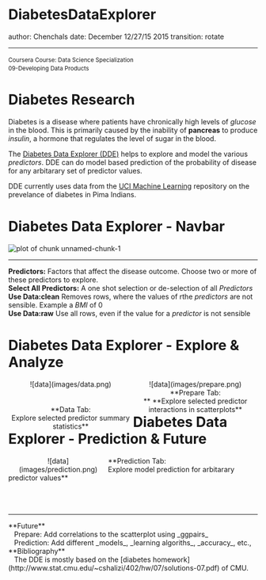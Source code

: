 <style>
.small-font pre code {font-size: 0.5em;},
.column { float: left; margin: 0 2.5% 1em 0; width: 22.5%; },
.column:nth-child(4n) { margin-right: 0; },
.column:nth-child(4n+1) { clear: left; }
</style>
DiabetesDataExplorer
========================================================
author: Chenchals
date: December 12/27/15 2015
transition: rotate
<hr>
<small>
Coursera Course: Data Science Specialization<br>
09-Developing Data Products
</small>

Diabetes Research
========================================================

Diabetes is a disease where patients have chronically high levels of _glucose_ in the blood.  This is primarily caused by the inability of __pancreas__ to produce _insulin_, a hormone that regulates the level of sugar in the blood.<p>

The [Diabetes Data Explorer (DDE)](https://chenchalscoursera.shinyapps.io/DiabetesDataExplorer) helps to explore and model the various _predictors_. DDE can do model based prediction of the probability of disease for any arbitarary set of predictor values.<p>

DDE currently uses data from the [UCI Machine Learning](https://archive.ics.uci.edu/ml/machine-learning-databases/pima-indians-diabetes/pima-indians-diabetes.names) repository on the prevelance of diabetes in Pima Indians.

Diabetes Data Explorer - Navbar
========================================================
![plot of chunk unnamed-chunk-1](DiabetesDataExplorer-figure/unnamed-chunk-1-1.png) 
***
<span style="font-size:9;">__Predictors:__ Factors that affect the disease outcome. Choose two or more of these predictors to explore.</span><br>
<span style="font-size:9;">__Select All Predictors:__ A one shot selection or de-selection of all _Predictors_</span><br>
<span style="font-size:9;">__Use Data:clean__ Removes rows, where the values of rthe _predictors_ are not sensible.  Example a _BMI_ of 0</span><br>
<span style="font-size:9;">__Use Data:raw__ Use all rows, even if the value for a _predictor_ is not sensible</span>

Diabetes Data Explorer - Explore & Analyze
========================================================
<span style="float:left; width:50%; text-align:center;">
![data](images/data.png) <br><br><br>
**Data Tab:<br> Explore selected predictor summary statistics**
</span>
<span style="float:right; width:50%; text-align:center;">
![data](images/prepare.png)
**Prepare Tab:<br>** **Explore selected predictor interactions in scatterplots**
</span>

Diabetes Data Explorer - Prediction & Future
========================================================

<span style="float:left; width:40%; text-align:center;">
![data](images/prediction.png)
</span>
**Prediction Tab:<br> Explore model prediction for arbitarary predictor values**
<br>
<br>
<br>
<br>
<hr>
**Future**<br>
&nbsp;&nbsp;&nbsp;Prepare: Add correlations to the scatterplot using _ggpairs_<br>
&nbsp;&nbsp;&nbsp;Prediction: Add different _models_, _learning algoriths_, _accuracy_, etc.,<br>
**Bibliography**<br>
&nbsp;&nbsp;&nbsp;The DDE is mostly based on the [diabetes homework](http://www.stat.cmu.edu/~cshalizi/402/hw/07/solutions-07.pdf) of CMU.




